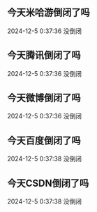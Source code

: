 ## 今天米哈游倒闭了吗

2024-12-5 0:37:36 没倒闭

## 今天腾讯倒闭了吗

2024-12-5 0:37:36 没倒闭

## 今天微博倒闭了吗

2024-12-5 0:37:36 没倒闭

## 今天百度倒闭了吗

2024-12-5 0:37:38 没倒闭

## 今天CSDN倒闭了吗

2024-12-5 0:37:38 没倒闭

